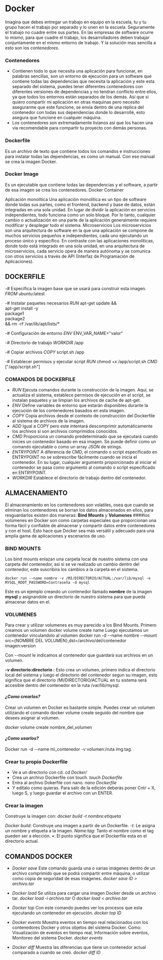 # Docker

Imagina que debes entregar un trabajo en equipo en la escuela, tu y tu grupo hacen el trabajo por separado y lo unen en la escuela. Seguramente el trabajo no cuadre entre sus partes. En las empresas de software ocurre lo mismo, para que cuadre el trabajo, los desarrolladores deben trabajar conjuntamente en el mismo entorno de trabajo. Y la solución mas sencilla a esto son los *contenedores*.

### Contenedores
- Contienen todo lo que necesita una aplicación para funcionar, en palabras sencillas, son un entorno de ejecución para un software que contiene todas las dependencias que necesita la aplicación y este esta separado del sistema, puedes tener diferentes contenedores con diferentes versiones de dependencias y no tendran conflicto entre ellos, ya que todos los entornos están separados de los demás. Así que si quiero compartir mi aplicación en otras maquinas pero necesito asegurarme que este funcione, se envía dentro de una réplica del contenedor con todas sus dependencias donde lo desarrollé, esto asegura que funcione en cualquier máquina.
- Los contenedores son extremadamente livianos así que los hacen una vía recomendable para compartir tu proyecto con demás personas.

### Dockerfile
Es un archivo de texto que contiene todos los comandos e instrucciones para instalar todas las dependencias, es como un manual. Con ese manual se crea la imagen Docker.

### Docker Image
Es un ejecutable que contiene todas las dependencias y el software, a partir de esa imagen se crea los contenedores.
Docker Container 

Aplicación monolítica
Una aplicación monolítica es un tipo de software donde todas sus partes, como el frontend, backend y base de datos, están integradas en una sola unidad. En lugar de dividir la aplicación en servicios independientes, todo funciona como un solo bloque. Por lo tanto, cualquier cambio o actualización en una parte de la aplicación generalmente requiere modificar y desplegar todo el sistema.
Microservicios
Los microservicios son una arquitectura de software en la que una aplicación se compone de muchos servicios pequeños e independientes, cada uno ejecutando un proceso único y específico. En contraste con las aplicaciones monolíticas, donde todo está integrado en una sola unidad, en una arquitectura de microservicios, cada servicio opera de manera autónoma y se comunica con otros servicios a través de API (Interfaz de Programación de Aplicaciones).

## DOCKERFILE

-# Especifica la imagen base que se usará para construir esta imagen.
*FROM* ubuntu:latest

-# Instalar paquetes necesarios
*RUN* apt-get update && \
    apt-get install -y \
    package1 \
    package2 \
    && rm -rf /var/lib/apt/lists/*

-# Configuración de entorno
*ENV* ENV_VAR_NAME="valor"

-# Directorio de trabajo
*WORKDIR* /app

-# Copiar archivos
*COPY* script.sh /app

-# Establecer permisos y ejecutar script
*RUN* chmod +x /app/script.sh
*CMD* ["/app/script.sh"]


### COMANDOS DE DOCKERFILE

- *RUN* 	Ejecuta comandos durante la construcción de la imagen. Aquí, se actualiza el sistema, establece permisos de ejecución en el script, se instalan paquetes y se limpian los archivos de cache de apt-get.
- *ENV*	Define variables de entorno que estarán disponibles durante la ejecución de los contenedores basados en esta imagen.
- *COPY*	Copia archivos desde el contexto de construcción del Dockerfile al sistema de archivos de la imagen.
- *ADD*	Igual a COPY pero este intentará descomprimir automáticamente los archivos si son archivos comprimidos conocidos.
- *CMD*	Proporciona un comando predeterminado que se ejecutará cuando inicies un contenedor basado en esa imagen. Se puede definir como un comando ejecutable o como un array JSON de strings.
- *ENTRYPOINT* A diferencia de CMD, el comando o script especificado en ENTRYPOINT no se sobrescribe fácilmente cuando se inicia el contenedor. En su lugar, cualquier argumento proporcionado al iniciar el contenedor se pasa como argumento al comando o script especificado en ENTRYPOINT.
- *WORKDIR*	Establece el directorio de trabajo dentro del contenedor.












## ALMACENAMIENTO
El almacenamiento en los contenedores son volatiles, osea que cuando se eliminan los contenedores se borran los datos almacenados en ellos, para resguardarlos existen dos maneras: **Bind Mounts** y **Volumenes** 
####los volúmenes en Docker son como carpetas especiales que proporcionan una forma fácil y confiable de almacenar y compartir datos entre contenedores y con el host. Esto hace que Docker sea más versátil y adecuado para una amplia gama de aplicaciones y escenarios de uso.

### BIND MOUNTS
Los bind mounts enlazan una carpeta local de nuestro sistema con una carpeta del contenedor, asi si se ve realizado un cambio dentro del contenedor, este suscribira los cambios a la carpeta en el sistema.

    docker run --name nombre -v /MI/DIRECTORIO/ACTUAL:/var/lib/mysql -e MYSQL_ROOT_PASSWORD=Contraseña -d mysql

Este es un ejemplo creando  un contenedor llamado **nombre** de la imagen **mysql** y asignandole un directorio de nuestro sistema para que pueda almacenar datos en el.


### VOLUMENES
Para crear y utilizar volumenes es muy parecido a los Bind Mounts.
Primero creamos un volumen
    docker volume create name
Luego ejecutamos un contenedor vinculandolo al volumen
    docker run -d --name nombre --mount src={NOMBRE DEL VOLUMEN},dst=/archivo/del/contenedor imagen:version

Con --mount le indicamos al contenedor que guardará sus archivos en un volumen.


**-v directorio:directorio :** Esto crea un volumen, primero indica el directorio local del sistema y luego el directorio del contenedor segun su imagen, esto significa que el directorio /MI/DIRECTORIO/ACTUAL en tu sistema será accesible dentro del contenedor en la ruta /var/lib/mysql.


#### *¿Como crearlos?*
Crear un volumen en Docker es bastante simple. Puedes crear un volumen utilizando el comando docker volume create seguido del nombre que desees asignar al volumen.

docker volume create nombre_del_volumen

#### *¿Como usarlos?*

Docker run -d --name mi_contenedor -v volumen:/ruta img:tag.














### Crear tu propio Dockerfile
- Ve a un directorio con cd. *cd Docker/*
- Crea un archivo Dockerfile con touch. *touch Dockerfile*
- Entra al archivo Dokerfile con nano. *nano Dockerfile*
- Y edítalo como quieras.
Para salir de la edición deberás poner Cntr + X, luego S, y luego guardar el archivo con un ENTER.

### Crear la imagen
Construye la imagen con:
*docker build -t nombre:etiqueta*

*Docker build*:	Construye una imagen a partir de un Dockerfile.
          *-t*:	Le asigna un nombre y etiqueta a la imagen.
    *Name:tag*:	Tanto el nombre como el tag pueden ser a elección.
           *•*:	El punto significa que el Dockerfile esta en el directorio actual.







## COMANDOS DOCKER

- *Docker save*
    Este comando guarda una o varias imágenes dentro de un archivo comprimido que se podrá compartir entre máquina, o utilizar como copia de seguridad de esas imágenes.
    *docker save ID > archivo.tar*

- *Docker load*
    Se utiliza para cargar una imagen Docker desde un archivo tar.
    *docker load -i archivo.tar*      O       *docker load < archivo.tar*

- *Docker top*
    Con este comando puedes ver los procesos que esta ejecutando un contenedor en ejecución.
    *docker top  ID*

- *Docker events*
    Muestra eventos en tiempo real relacionados con los contenedores Docker y otros objetos del sistema Docker. Como: Visualización de eventos en tiempo real, Información sobre eventos, Monitoreo del sistema Docker.
    *docker events*

- *Docker diff*
    Muestra las diferencias que tiene un contenedor actual comparado a cuando se creó.
    *docker diff  ID*


